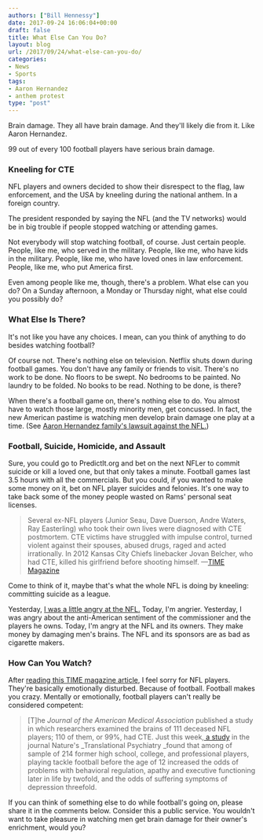 ```yaml
---
authors: ["Bill Hennessy"]
date: 2017-09-24 16:06:04+00:00
draft: false
title: What Else Can You Do?
layout: blog
url: /2017/09/24/what-else-can-you-do/
categories:
- News
- Sports
tags:
- Aaron Hernandez
- anthem protest
type: "post"
---
```


Brain damage. They all have brain damage. And they'll likely die from it. Like Aaron Hernandez.

99 out of every 100 football players have serious brain damage.



### Kneeling for CTE



NFL players and owners decided to show their disrespect to the flag, law enforcement, and the USA by kneeling during the national anthem. In a foreign country.

The president responded by saying the NFL (and the TV networks) would be in big trouble if people stopped watching or attending games.

Not everybody will stop watching football, of course. Just certain people. People, like me, who served in the military. People, like me, who have kids in the military. People, like me, who have loved ones in law enforcement. People, like me, who put America first.

Even among people like me, though, there's a problem. What else can you do? On a Sunday afternoon, a Monday or Thursday night, what else could you possibly do?



### What Else Is There?



It's not like you have any choices. I mean, can you think of anything to do besides watching football?

Of course not. There's nothing else on television. Netflix shuts down during football games. You don't have any family or friends to visit. There's no work to be done. No floors to be swept. No bedrooms to be painted. No laundry to be folded. No books to be read. Nothing to be done, is there?

When there's a football game on, there's nothing else to do. You almost have to watch those large, mostly minority men, get concussed. In fact, the new American pastime is watching men develop brain damage one play at a time. (See [Aaron Hernandez family's lawsuit against the NFL.](https://time.com/4952568/aaron-hernandez-cte-brain-trauma-nfl-football/))



### Football, Suicide, Homicide, and Assault



Sure, you could go to PredictIt.org and bet on the next NFLer to commit suicide or kill a loved one, but that only takes a minute. Football games last 3.5 hours with all the commercials. But you could, if you wanted to make some money on it, bet on NFL player suicides and felonies. It's one way to take back some of the money people wasted on Rams' personal seat licenses.



> Several ex-NFL players (Junior Seau, Dave Duerson, Andre Waters, Ray Easterling) who took their own lives were diagnosed with CTE postmortem. CTE victims have struggled with impulse control, turned violent against their spouses, abused drugs, raged and acted irrationally. In 2012 Kansas City Chiefs linebacker Jovan Belcher, who had CTE, killed his girlfriend before shooting himself. —[TIME Magazine](https://time.com/4952568/aaron-hernandez-cte-brain-trauma-nfl-football/)



Come to think of it, maybe that's what the whole NFL is doing by kneeling: committing suicide as a league.

Yesterday, [I was a little angry at the NFL.](https://hennessysview.com/2017/09/23/nfl-hates-football-fans-fire-them-all/) Today, I'm angrier. Yesterday, I was angry about the anti-American sentiment of the commissioner and the players he owns. Today, I'm angry at the NFL and its owners. They make money by damaging men's brains. The NFL and its sponsors are as bad as cigarette makers.



### How Can You Watch?



After [reading this TIME magazine article](https://time.com/4952568/aaron-hernandez-cte-brain-trauma-nfl-football/), I feel sorry for NFL players. They're basically emotionally disturbed. Because of football. Football makes you crazy. Mentally or emotionally, football players can't really be considered competent:



> [T]he _Journal of the American Medical Association_ published a study in which researchers examined the brains of 111 deceased NFL players; 110 of them, or 99%, had CTE. Just this week,[ a study](https://time.com/4948320/football-brain-damage-consussions-study/) in the journal Nature's _Translational Psychiatry _found that among of sample of 214 former high school, college, and professional players, playing tackle football before the age of 12 increased the odds of problems with behavioral regulation, apathy and executive functioning later in life by twofold, and the odds of suffering symptoms of depression threefold.



If you can think of something else to do while football's going on, please share it in the comments below. Consider this a public service. You wouldn't want to take pleasure in watching men get brain damage for their owner's enrichment, would you?
